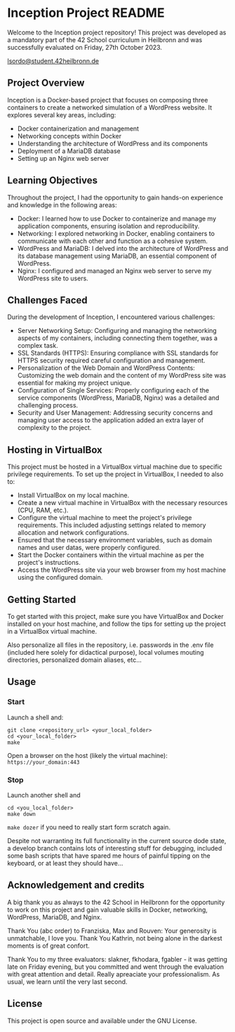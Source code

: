 # Inception Project README

Welcome to the Inception project repository! This project was developed as a mandatory part of the 42 School curriculum in Heilbronn and was successfully evaluated on Friday, 27th October 2023.

lsordo@student.42heilbronn.de

## Project Overview

Inception is a Docker-based project that focuses on composing three containers to create a networked simulation of a WordPress website. It explores several key areas, including:

- Docker containerization and management
- Networking concepts within Docker
- Understanding the architecture of WordPress and its components
- Deployment of a MariaDB database
- Setting up an Nginx web server

## Learning Objectives

Throughout the project, I had the opportunity to gain hands-on experience and knowledge in the following areas:

- Docker: I learned how to use Docker to containerize and manage my application components, ensuring isolation and reproducibility.
- Networking: I explored networking in Docker, enabling containers to communicate with each other and function as a cohesive system.
- WordPress and MariaDB: I delved into the architecture of WordPress and its database management using MariaDB, an essential component of WordPress.
- Nginx: I configured and managed an Nginx web server to serve my WordPress site to users.

## Challenges Faced

During the development of Inception, I encountered various challenges:

- Server Networking Setup: Configuring and managing the networking aspects of my containers, including connecting them together, was a complex task.
- SSL Standards (HTTPS): Ensuring compliance with SSL standards for HTTPS security required careful configuration and management.
- Personalization of the Web Domain and WordPress Contents: Customizing the web domain and the content of my WordPress site was essential for making my project unique.
- Configuration of Single Services: Properly configuring each of the service components (WordPress, MariaDB, Nginx) was a detailed and challenging process.
- Security and User Management: Addressing security concerns and managing user access to the application added an extra layer of complexity to the project.

## Hosting in VirtualBox

This project must be hosted in a VirtualBox virtual machine due to specific privilege requirements. To set up the project in VirtualBox, I needed to also to:

- Install VirtualBox on my local machine.
- Create a new virtual machine in VirtualBox with the necessary resources (CPU, RAM, etc.).
- Configure the virtual machine to meet the project's privilege requirements. This included adjusting settings related to memory allocation and network configurations.
- Ensured that the necessary environment variables, such as domain names and user datas, were properly configured.
- Start the Docker containers within the virtual machine as per the project's instructions.
- Access the WordPress site via your web browser from my host machine using the configured domain.

## Getting Started

To get started with this project, make sure you have VirtualBox and Docker installed on your host machine, and follow the tips for setting up the project in a VirtualBox virtual machine.

Also personalize all files in the repository, i.e. passwords in the .env file (included here solely for didactical purpose), local volumes mouting directories, personalized domain aliases, etc...

## Usage

### Start
Launch a shell and:

```
git clone <repository_url> <your_local_folder>
cd <your_local_folder>
make
```

Open a browser on the host (likely the virtual machine):
`https://your_domain:443`

### Stop
Launch another shell and

```
cd <you_local_folder>
make down
```

`make dozer` if you need to really start form scratch again.

Despite not warranting its full functionality in the current source dode state, a develop branch contains lots of interesting stuff for debugging, included some bash scripts that have spared me hours of painful tipping on the keyboard, or at least they should have...

## Acknowledgement and credits
A big thank you as always to the 42 School in Heilbronn for the opportunity to work on this project and gain valuable skills in Docker, networking, WordPress, MariaDB, and Nginx.

Thank You (abc order) to Franziska, Max and Rouven: Your generosity is unmatchable, I love you.
Thank You Kathrin, not being alone in the darkest moments is of great confort.

Thank You to my three evaluators: slakner, fkhodara, fgabler - it was getting late on Friday evening, but you committed and went through the evaluation with great attention and detail. Really apreaciate your professionalism. As usual, we learn until the very last second.

## License
This project is open source and available under the GNU License.
